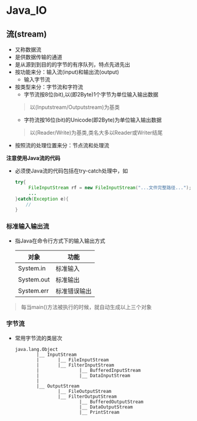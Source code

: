 Java_IO
===

流(stream)
---
+ 又称数据流
+ 是供数据传输的通道
+ 是从源到到目的的字节的有序队列，特点先进先出
+ 按功能来分：输入流(input)和输出流(output)
    - 输入字节流
+ 按类型来分：字节流和字符流
    - 字节流按8位(bit),以(即2Byte)1个字节为单位输入输出数据
    > 以(Inputstream/Outputstream)为基类
    - 字符流按16位(bit)的Unicode(即2Byte)为单位输入输出数据
    > 以(Reader/Write)为基类,类名大多以Reader或Writer结尾
+ 按照流的处理位置来分：节点流和处理流


**注意使用Java流的代码**
+ 必须使Java流的代码包括在try-catch处理中，如  
  
   ```java
   try{
        FileInputStream rf = new FileInputStream("...文件完整路径...");
        ...
   }catch(Exception e){
       //
   }
   ```

### 标准输入输出流
  + 指Java在命令行方式下的输入输出方式  

    |对象|功能|
    -|-
    |System.in|标准输入|
    |System.out|标准输出|
    |System.err|标准错误输出|

  > 每当main()方法被执行的时候，就自动生成以上三个对象

### 字节流

+ 常用字节流的类层次
    ```
    java.lang.Object  
            |__ InputStream  
            |       |__ FileInputStream
            |       |__ FilterInputStream
            |               |__ BufferedInputStream  
            |               |__ DataInputStream
            |
            |__ OutputStream
                    |__ FileOutputStream
                    |__ FilterOutputStream
                            |__ BufferedOutputStream
                            |__ DataOutputStream
                            |__ PrintStream
    ```